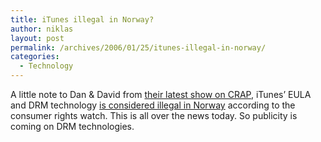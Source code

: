 ```yaml
---
title: iTunes illegal in Norway?
author: niklas
layout: post
permalink: /archives/2006/01/25/itunes-illegal-in-norway/
categories:
  - Technology
---
```

A little note to Dan & David from [their latest show on CRAP][1], iTunes&#8217; EULA and DRM technology <a href="http://forbrukerportalen.no/Artikler/2006/1138119849.71" class="broken_link">is considered illegal in Norway</a> according to the consumer rights watch. This is all over the news today. So publicity is coming on DRM technologies.

 [1]: http://blogs.zdnet.com/BTL/wp-trackback.php?p=2456